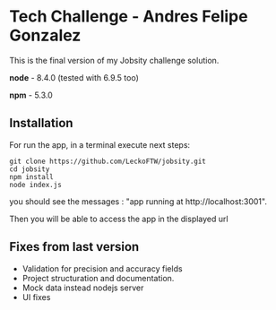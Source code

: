 Tech Challenge - Andres Felipe Gonzalez
=========================
This is the final version of my Jobsity challenge solution.

**node** - 8.4.0 (tested with 6.9.5 too)

**npm** - 5.3.0

## Installation

For run the app, in a terminal execute next steps:

```
git clone https://github.com/LeckoFTW/jobsity.git
cd jobsity
npm install
node index.js
```
you should see the messages : 
"app running at http://localhost:3001".

Then you will be able to access the app in the displayed url

## Fixes from last version
- Validation for precision and accuracy fields
- Project structuration and documentation.
- Mock data instead nodejs server
- UI fixes
